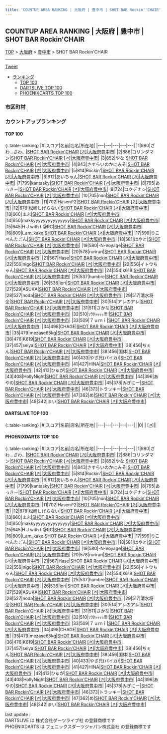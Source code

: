 ```yaml
---
title: 'COUNTUP AREA RANKING | 大阪府 | 豊中市 | SHOT BAR Rockin''CHAIR'
---
```

## COUNTUP AREA RANKING | 大阪府 | 豊中市 | SHOT BAR Rockin'CHAIR

[TOP](/darts/rank/) > [大阪府](/darts/rank/大阪府/) > [豊中市](/darts/rank/大阪府/豊中市/) > SHOT BAR Rockin'CHAIR

___

<a href="https://twitter.com/share?ref_src=twsrc%5Etfw" data-text="COUNTUP AREA RANKING | 大阪府豊中市SHOT BAR Rockin'CHAIR" class="twitter-share-button" data-hashtags="DARTSLIVE,PHOENIXDARTS,darts,ダーツ" data-show-count="false">Tweet</a>

* [ランキング](#カウントアップランキング)
    * [TOP 100](#top-100)
    * [DARTSLIVE TOP 100](#dartslive-top-100)
    * [PHOENIXDARTS TOP 100](#phoenixdarts-top-100)

### 市区町村

<ul>

</ul>

### カウントアップランキング

#### TOP 100



{:.table-ranking}
|#|スコア|名前|店名|所在地|
|---|---|---|---|---|
|1|980|<span class="rank-name-pd">ざわ…ざわ…</span>|<a href="/darts/rank/shops/71566.html">SHOT BAR Rockin'CHAIR</a> <a href="https://vs.phoenixdarts.com/jp/shop/shopDetailInfo/s_71566?s_seq=71566">[↗]</a>|<a href="/darts/rank/大阪府/豊中市">大阪府豊中市</a>|
|2|886|<span class="rank-name-pd">コリンダマン</span>|<a href="/darts/rank/shops/71566.html">SHOT BAR Rockin'CHAIR</a> <a href="https://vs.phoenixdarts.com/jp/shop/shopDetailInfo/s_71566?s_seq=71566">[↗]</a>|<a href="/darts/rank/大阪府/豊中市">大阪府豊中市</a>|
|3|852|<span class="rank-name-pd">やな</span>|<a href="/darts/rank/shops/71566.html">SHOT BAR Rockin'CHAIR</a> <a href="https://vs.phoenixdarts.com/jp/shop/shopDetailInfo/s_71566?s_seq=71566">[↗]</a>|<a href="/darts/rank/大阪府/豊中市">大阪府豊中市</a>|
|4|843|<span class="rank-name-pd">さすらいのかにみそ</span>|<a href="/darts/rank/shops/71566.html">SHOT BAR Rockin'CHAIR</a> <a href="https://vs.phoenixdarts.com/jp/shop/shopDetailInfo/s_71566?s_seq=71566">[↗]</a>|<a href="/darts/rank/大阪府/豊中市">大阪府豊中市</a>|
|5|814|<span class="rank-name-pd">Rockin&#x27;</span>|<a href="/darts/rank/shops/71566.html">SHOT BAR Rockin'CHAIR</a> <a href="https://vs.phoenixdarts.com/jp/shop/shopDetailInfo/s_71566?s_seq=71566">[↗]</a>|<a href="/darts/rank/大阪府/豊中市">大阪府豊中市</a>|
|6|812|<span class="rank-name-pd">あいちゃん</span>|<a href="/darts/rank/shops/71566.html">SHOT BAR Rockin'CHAIR</a> <a href="https://vs.phoenixdarts.com/jp/shop/shopDetailInfo/s_71566?s_seq=71566">[↗]</a>|<a href="/darts/rank/大阪府/豊中市">大阪府豊中市</a>|
|7|799|<span class="rank-name-pd">kantasky</span>|<a href="/darts/rank/shops/71566.html">SHOT BAR Rockin'CHAIR</a> <a href="https://vs.phoenixdarts.com/jp/shop/shopDetailInfo/s_71566?s_seq=71566">[↗]</a>|<a href="/darts/rank/大阪府/豊中市">大阪府豊中市</a>|
|8|795|<span class="rank-name-pd">あっきー</span>|<a href="/darts/rank/shops/71566.html">SHOT BAR Rockin'CHAIR</a> <a href="https://vs.phoenixdarts.com/jp/shop/shopDetailInfo/s_71566?s_seq=71566">[↗]</a>|<a href="/darts/rank/大阪府/豊中市">大阪府豊中市</a>|
|9|724|<span class="rank-name-pd">ロクデナシ</span>|<a href="/darts/rank/shops/71566.html">SHOT BAR Rockin'CHAIR</a> <a href="https://vs.phoenixdarts.com/jp/shop/shopDetailInfo/s_71566?s_seq=71566">[↗]</a>|<a href="/darts/rank/大阪府/豊中市">大阪府豊中市</a>|
|10|705|<span class="rank-name-pd">non</span>|<a href="/darts/rank/shops/71566.html">SHOT BAR Rockin'CHAIR</a> <a href="https://vs.phoenixdarts.com/jp/shop/shopDetailInfo/s_71566?s_seq=71566">[↗]</a>|<a href="/darts/rank/大阪府/豊中市">大阪府豊中市</a>|
|11|702|<span class="rank-name-pd">Haseni^2</span>|<a href="/darts/rank/shops/71566.html">SHOT BAR Rockin'CHAIR</a> <a href="https://vs.phoenixdarts.com/jp/shop/shopDetailInfo/s_71566?s_seq=71566">[↗]</a>|<a href="/darts/rank/大阪府/豊中市">大阪府豊中市</a>|
|12|678|<span class="rank-name-pd">松崎しげらない</span>|<a href="/darts/rank/shops/71566.html">SHOT BAR Rockin'CHAIR</a> <a href="https://vs.phoenixdarts.com/jp/shop/shopDetailInfo/s_71566?s_seq=71566">[↗]</a>|<a href="/darts/rank/大阪府/豊中市">大阪府豊中市</a>|
|13|660|<span class="rank-name-pd">まぶ</span>|<a href="/darts/rank/shops/71566.html">SHOT BAR Rockin'CHAIR</a> <a href="https://vs.phoenixdarts.com/jp/shop/shopDetailInfo/s_71566?s_seq=71566">[↗]</a>|<a href="/darts/rank/大阪府/豊中市">大阪府豊中市</a>|
|14|650|<span class="rank-name-pd">makkyyyyyyyyyyyyyyy</span>|<a href="/darts/rank/shops/71566.html">SHOT BAR Rockin'CHAIR</a> <a href="https://vs.phoenixdarts.com/jp/shop/shopDetailInfo/s_71566?s_seq=71566">[↗]</a>|<a href="/darts/rank/大阪府/豊中市">大阪府豊中市</a>|
|15|645|<span class="rank-name-pd">H J with t @RC</span>|<a href="/darts/rank/shops/71566.html">SHOT BAR Rockin'CHAIR</a> <a href="https://vs.phoenixdarts.com/jp/shop/shopDetailInfo/s_71566?s_seq=71566">[↗]</a>|<a href="/darts/rank/大阪府/豊中市">大阪府豊中市</a>|
|16|609|<span class="rank-name-pd">i_am_kake</span>|<a href="/darts/rank/shops/71566.html">SHOT BAR Rockin'CHAIR</a> <a href="https://vs.phoenixdarts.com/jp/shop/shopDetailInfo/s_71566?s_seq=71566">[↗]</a>|<a href="/darts/rank/大阪府/豊中市">大阪府豊中市</a>|
|17|599|<span class="rank-name-pd">りこぺんたごん</span>|<a href="/darts/rank/shops/71566.html">SHOT BAR Rockin'CHAIR</a> <a href="https://vs.phoenixdarts.com/jp/shop/shopDetailInfo/s_71566?s_seq=71566">[↗]</a>|<a href="/darts/rank/大阪府/豊中市">大阪府豊中市</a>|
|18|581|<span class="rank-name-pd">はやと</span>|<a href="/darts/rank/shops/71566.html">SHOT BAR Rockin'CHAIR</a> <a href="https://vs.phoenixdarts.com/jp/shop/shopDetailInfo/s_71566?s_seq=71566">[↗]</a>|<a href="/darts/rank/大阪府/豊中市">大阪府豊中市</a>|
|19|580|<span class="rank-name-pd">-N-Voyage</span>|<a href="/darts/rank/shops/71566.html">SHOT BAR Rockin'CHAIR</a> <a href="https://vs.phoenixdarts.com/jp/shop/shopDetailInfo/s_71566?s_seq=71566">[↗]</a>|<a href="/darts/rank/大阪府/豊中市">大阪府豊中市</a>|
|20|578|<span class="rank-name-pd">ruriruri</span>|<a href="/darts/rank/shops/71566.html">SHOT BAR Rockin'CHAIR</a> <a href="https://vs.phoenixdarts.com/jp/shop/shopDetailInfo/s_71566?s_seq=71566">[↗]</a>|<a href="/darts/rank/大阪府/豊中市">大阪府豊中市</a>|
|21|567|<span class="rank-name-pd">Hase</span>|<a href="/darts/rank/shops/71566.html">SHOT BAR Rockin'CHAIR</a> <a href="https://vs.phoenixdarts.com/jp/shop/shopDetailInfo/s_71566?s_seq=71566">[↗]</a>|<a href="/darts/rank/大阪府/豊中市">大阪府豊中市</a>|
|22|556|<span class="rank-name-pd">nigo</span>|<a href="/darts/rank/shops/71566.html">SHOT BAR Rockin'CHAIR</a> <a href="https://vs.phoenixdarts.com/jp/shop/shopDetailInfo/s_71566?s_seq=71566">[↗]</a>|<a href="/darts/rank/大阪府/豊中市">大阪府豊中市</a>|
|22|556|<span class="rank-name-pd">イトウちゃん</span>|<a href="/darts/rank/shops/71566.html">SHOT BAR Rockin'CHAIR</a> <a href="https://vs.phoenixdarts.com/jp/shop/shopDetailInfo/s_71566?s_seq=71566">[↗]</a>|<a href="/darts/rank/大阪府/豊中市">大阪府豊中市</a>|
|24|554|<span class="rank-name-pd">k619</span>|<a href="/darts/rank/shops/71566.html">SHOT BAR Rockin'CHAIR</a> <a href="https://vs.phoenixdarts.com/jp/shop/shopDetailInfo/s_71566?s_seq=71566">[↗]</a>|<a href="/darts/rank/大阪府/豊中市">大阪府豊中市</a>|
|25|537|<span class="rank-name-pd">humbre</span>|<a href="/darts/rank/shops/71566.html">SHOT BAR Rockin'CHAIR</a> <a href="https://vs.phoenixdarts.com/jp/shop/shopDetailInfo/s_71566?s_seq=71566">[↗]</a>|<a href="/darts/rank/大阪府/豊中市">大阪府豊中市</a>|
|26|536|<span class="rank-name-pd">iori</span>|<a href="/darts/rank/shops/71566.html">SHOT BAR Rockin'CHAIR</a> <a href="https://vs.phoenixdarts.com/jp/shop/shopDetailInfo/s_71566?s_seq=71566">[↗]</a>|<a href="/darts/rank/大阪府/豊中市">大阪府豊中市</a>|
|27|529|<span class="rank-name-pd">ASUKA</span>|<a href="/darts/rank/shops/71566.html">SHOT BAR Rockin'CHAIR</a> <a href="https://vs.phoenixdarts.com/jp/shop/shopDetailInfo/s_71566?s_seq=71566">[↗]</a>|<a href="/darts/rank/大阪府/豊中市">大阪府豊中市</a>|
|28|527|<span class="rank-name-pd">noda</span>|<a href="/darts/rank/shops/71566.html">SHOT BAR Rockin'CHAIR</a> <a href="https://vs.phoenixdarts.com/jp/shop/shopDetailInfo/s_71566?s_seq=71566">[↗]</a>|<a href="/darts/rank/大阪府/豊中市">大阪府豊中市</a>|
|29|517|<span class="rank-name-pd">清水将企</span>|<a href="/darts/rank/shops/71566.html">SHOT BAR Rockin'CHAIR</a> <a href="https://vs.phoenixdarts.com/jp/shop/shopDetailInfo/s_71566?s_seq=71566">[↗]</a>|<a href="/darts/rank/大阪府/豊中市">大阪府豊中市</a>|
|30|514|<span class="rank-name-pd">アレのアレ</span>|<a href="/darts/rank/shops/71566.html">SHOT BAR Rockin'CHAIR</a> <a href="https://vs.phoenixdarts.com/jp/shop/shopDetailInfo/s_71566?s_seq=71566">[↗]</a>|<a href="/darts/rank/大阪府/豊中市">大阪府豊中市</a>|
|31|511|<span class="rank-name-pd">さかな</span>|<a href="/darts/rank/shops/71566.html">SHOT BAR Rockin'CHAIR</a> <a href="https://vs.phoenixdarts.com/jp/shop/shopDetailInfo/s_71566?s_seq=71566">[↗]</a>|<a href="/darts/rank/大阪府/豊中市">大阪府豊中市</a>|
|32|510|<span class="rank-name-pd">ｿｳﾀｯｯｯｯ‼︎‼︎</span>|<a href="/darts/rank/shops/71566.html">SHOT BAR Rockin'CHAIR</a> <a href="https://vs.phoenixdarts.com/jp/shop/shopDetailInfo/s_71566?s_seq=71566">[↗]</a>|<a href="/darts/rank/大阪府/豊中市">大阪府豊中市</a>|
|33|509|<span class="rank-name-pd">７ｕｍｉ</span>|<a href="/darts/rank/shops/71566.html">SHOT BAR Rockin'CHAIR</a> <a href="https://vs.phoenixdarts.com/jp/shop/shopDetailInfo/s_71566?s_seq=71566">[↗]</a>|<a href="/darts/rank/大阪府/豊中市">大阪府豊中市</a>|
|34|498|<span class="rank-name-pd">CHAGE</span>|<a href="/darts/rank/shops/71566.html">SHOT BAR Rockin'CHAIR</a> <a href="https://vs.phoenixdarts.com/jp/shop/shopDetailInfo/s_71566?s_seq=71566">[↗]</a>|<a href="/darts/rank/大阪府/豊中市">大阪府豊中市</a>|
|35|479|<span class="rank-name-pd">mezase65kg</span>|<a href="/darts/rank/shops/71566.html">SHOT BAR Rockin'CHAIR</a> <a href="https://vs.phoenixdarts.com/jp/shop/shopDetailInfo/s_71566?s_seq=71566">[↗]</a>|<a href="/darts/rank/大阪府/豊中市">大阪府豊中市</a>|
|36|476|<span class="rank-name-pd">K619</span>|<a href="/darts/rank/shops/71566.html">SHOT BAR Rockin'CHAIR</a> <a href="https://vs.phoenixdarts.com/jp/shop/shopDetailInfo/s_71566?s_seq=71566">[↗]</a>|<a href="/darts/rank/大阪府/豊中市">大阪府豊中市</a>|
|37|457|<span class="rank-name-pd">seiya</span>|<a href="/darts/rank/shops/71566.html">SHOT BAR Rockin'CHAIR</a> <a href="https://vs.phoenixdarts.com/jp/shop/shopDetailInfo/s_71566?s_seq=71566">[↗]</a>|<a href="/darts/rank/大阪府/豊中市">大阪府豊中市</a>|
|38|456|<span class="rank-name-pd">ちぇん</span>|<a href="/darts/rank/shops/71566.html">SHOT BAR Rockin'CHAIR</a> <a href="https://vs.phoenixdarts.com/jp/shop/shopDetailInfo/s_71566?s_seq=71566">[↗]</a>|<a href="/darts/rank/大阪府/豊中市">大阪府豊中市</a>|
|38|456|<span class="rank-name-pd">国体</span>|<a href="/darts/rank/shops/71566.html">SHOT BAR Rockin'CHAIR</a> <a href="https://vs.phoenixdarts.com/jp/shop/shopDetailInfo/s_71566?s_seq=71566">[↗]</a>|<a href="/darts/rank/大阪府/豊中市">大阪府豊中市</a>|
|40|433|<span class="rank-name-pd">やざ兄(パイカ)</span>|<a href="/darts/rank/shops/71566.html">SHOT BAR Rockin'CHAIR</a> <a href="https://vs.phoenixdarts.com/jp/shop/shopDetailInfo/s_71566?s_seq=71566">[↗]</a>|<a href="/darts/rank/大阪府/豊中市">大阪府豊中市</a>|
|41|427|<span class="rank-name-pd">HINA</span>|<a href="/darts/rank/shops/71566.html">SHOT BAR Rockin'CHAIR</a> <a href="https://vs.phoenixdarts.com/jp/shop/shopDetailInfo/s_71566?s_seq=71566">[↗]</a>|<a href="/darts/rank/大阪府/豊中市">大阪府豊中市</a>|
|42|413|<span class="rank-name-pd">ひゅが</span>|<a href="/darts/rank/shops/71566.html">SHOT BAR Rockin'CHAIR</a> <a href="https://vs.phoenixdarts.com/jp/shop/shopDetailInfo/s_71566?s_seq=71566">[↗]</a>|<a href="/darts/rank/大阪府/豊中市">大阪府豊中市</a>|
|43|408|<span class="rank-name-pd">HollyNight</span>|<a href="/darts/rank/shops/71566.html">SHOT BAR Rockin'CHAIR</a> <a href="https://vs.phoenixdarts.com/jp/shop/shopDetailInfo/s_71566?s_seq=71566">[↗]</a>|<a href="/darts/rank/大阪府/豊中市">大阪府豊中市</a>|
|44|396|<span class="rank-name-pd">あやの</span>|<a href="/darts/rank/shops/71566.html">SHOT BAR Rockin'CHAIR</a> <a href="https://vs.phoenixdarts.com/jp/shop/shopDetailInfo/s_71566?s_seq=71566">[↗]</a>|<a href="/darts/rank/大阪府/豊中市">大阪府豊中市</a>|
|45|378|<span class="rank-name-pd">みぎにー</span>|<a href="/darts/rank/shops/71566.html">SHOT BAR Rockin'CHAIR</a> <a href="https://vs.phoenixdarts.com/jp/shop/shopDetailInfo/s_71566?s_seq=71566">[↗]</a>|<a href="/darts/rank/大阪府/豊中市">大阪府豊中市</a>|
|46|373|<span class="rank-name-pd">トラッキー</span>|<a href="/darts/rank/shops/71566.html">SHOT BAR Rockin'CHAIR</a> <a href="https://vs.phoenixdarts.com/jp/shop/shopDetailInfo/s_71566?s_seq=71566">[↗]</a>|<a href="/darts/rank/大阪府/豊中市">大阪府豊中市</a>|
|47|362|<span class="rank-name-pd">め</span>|<a href="/darts/rank/shops/71566.html">SHOT BAR Rockin'CHAIR</a> <a href="https://vs.phoenixdarts.com/jp/shop/shopDetailInfo/s_71566?s_seq=71566">[↗]</a>|<a href="/darts/rank/大阪府/豊中市">大阪府豊中市</a>|
|48|342|<span class="rank-name-pd">まい</span>|<a href="/darts/rank/shops/71566.html">SHOT BAR Rockin'CHAIR</a> <a href="https://vs.phoenixdarts.com/jp/shop/shopDetailInfo/s_71566?s_seq=71566">[↗]</a>|<a href="/darts/rank/大阪府/豊中市">大阪府豊中市</a>|


#### DARTSLIVE TOP 100



{:.table-ranking}
|#|スコア|名前|店名|所在地|
|---|---|---|---|---|
||0|<span class="rank-name-dl"> </span>|<a href="/darts/rank/shops/.html"></a> <a href="">[↗]</a>|<a href="/darts/rank//"></a>|


#### PHOENIXDARTS TOP 100



{:.table-ranking}
|#|スコア|名前|店名|所在地|
|---|---|---|---|---|
|1|980|<span class="rank-name-pd">ざわ…ざわ…</span>|<a href="/darts/rank/shops/71566.html">SHOT BAR Rockin'CHAIR</a> <a href="https://vs.phoenixdarts.com/jp/shop/shopDetailInfo/s_71566?s_seq=71566">[↗]</a>|<a href="/darts/rank/大阪府/豊中市">大阪府豊中市</a>|
|2|886|<span class="rank-name-pd">コリンダマン</span>|<a href="/darts/rank/shops/71566.html">SHOT BAR Rockin'CHAIR</a> <a href="https://vs.phoenixdarts.com/jp/shop/shopDetailInfo/s_71566?s_seq=71566">[↗]</a>|<a href="/darts/rank/大阪府/豊中市">大阪府豊中市</a>|
|3|852|<span class="rank-name-pd">やな</span>|<a href="/darts/rank/shops/71566.html">SHOT BAR Rockin'CHAIR</a> <a href="https://vs.phoenixdarts.com/jp/shop/shopDetailInfo/s_71566?s_seq=71566">[↗]</a>|<a href="/darts/rank/大阪府/豊中市">大阪府豊中市</a>|
|4|843|<span class="rank-name-pd">さすらいのかにみそ</span>|<a href="/darts/rank/shops/71566.html">SHOT BAR Rockin'CHAIR</a> <a href="https://vs.phoenixdarts.com/jp/shop/shopDetailInfo/s_71566?s_seq=71566">[↗]</a>|<a href="/darts/rank/大阪府/豊中市">大阪府豊中市</a>|
|5|814|<span class="rank-name-pd">Rockin&#x27;</span>|<a href="/darts/rank/shops/71566.html">SHOT BAR Rockin'CHAIR</a> <a href="https://vs.phoenixdarts.com/jp/shop/shopDetailInfo/s_71566?s_seq=71566">[↗]</a>|<a href="/darts/rank/大阪府/豊中市">大阪府豊中市</a>|
|6|812|<span class="rank-name-pd">あいちゃん</span>|<a href="/darts/rank/shops/71566.html">SHOT BAR Rockin'CHAIR</a> <a href="https://vs.phoenixdarts.com/jp/shop/shopDetailInfo/s_71566?s_seq=71566">[↗]</a>|<a href="/darts/rank/大阪府/豊中市">大阪府豊中市</a>|
|7|799|<span class="rank-name-pd">kantasky</span>|<a href="/darts/rank/shops/71566.html">SHOT BAR Rockin'CHAIR</a> <a href="https://vs.phoenixdarts.com/jp/shop/shopDetailInfo/s_71566?s_seq=71566">[↗]</a>|<a href="/darts/rank/大阪府/豊中市">大阪府豊中市</a>|
|8|795|<span class="rank-name-pd">あっきー</span>|<a href="/darts/rank/shops/71566.html">SHOT BAR Rockin'CHAIR</a> <a href="https://vs.phoenixdarts.com/jp/shop/shopDetailInfo/s_71566?s_seq=71566">[↗]</a>|<a href="/darts/rank/大阪府/豊中市">大阪府豊中市</a>|
|9|724|<span class="rank-name-pd">ロクデナシ</span>|<a href="/darts/rank/shops/71566.html">SHOT BAR Rockin'CHAIR</a> <a href="https://vs.phoenixdarts.com/jp/shop/shopDetailInfo/s_71566?s_seq=71566">[↗]</a>|<a href="/darts/rank/大阪府/豊中市">大阪府豊中市</a>|
|10|705|<span class="rank-name-pd">non</span>|<a href="/darts/rank/shops/71566.html">SHOT BAR Rockin'CHAIR</a> <a href="https://vs.phoenixdarts.com/jp/shop/shopDetailInfo/s_71566?s_seq=71566">[↗]</a>|<a href="/darts/rank/大阪府/豊中市">大阪府豊中市</a>|
|11|702|<span class="rank-name-pd">Haseni^2</span>|<a href="/darts/rank/shops/71566.html">SHOT BAR Rockin'CHAIR</a> <a href="https://vs.phoenixdarts.com/jp/shop/shopDetailInfo/s_71566?s_seq=71566">[↗]</a>|<a href="/darts/rank/大阪府/豊中市">大阪府豊中市</a>|
|12|678|<span class="rank-name-pd">松崎しげらない</span>|<a href="/darts/rank/shops/71566.html">SHOT BAR Rockin'CHAIR</a> <a href="https://vs.phoenixdarts.com/jp/shop/shopDetailInfo/s_71566?s_seq=71566">[↗]</a>|<a href="/darts/rank/大阪府/豊中市">大阪府豊中市</a>|
|13|660|<span class="rank-name-pd">まぶ</span>|<a href="/darts/rank/shops/71566.html">SHOT BAR Rockin'CHAIR</a> <a href="https://vs.phoenixdarts.com/jp/shop/shopDetailInfo/s_71566?s_seq=71566">[↗]</a>|<a href="/darts/rank/大阪府/豊中市">大阪府豊中市</a>|
|14|650|<span class="rank-name-pd">makkyyyyyyyyyyyyyyy</span>|<a href="/darts/rank/shops/71566.html">SHOT BAR Rockin'CHAIR</a> <a href="https://vs.phoenixdarts.com/jp/shop/shopDetailInfo/s_71566?s_seq=71566">[↗]</a>|<a href="/darts/rank/大阪府/豊中市">大阪府豊中市</a>|
|15|645|<span class="rank-name-pd">H J with t @RC</span>|<a href="/darts/rank/shops/71566.html">SHOT BAR Rockin'CHAIR</a> <a href="https://vs.phoenixdarts.com/jp/shop/shopDetailInfo/s_71566?s_seq=71566">[↗]</a>|<a href="/darts/rank/大阪府/豊中市">大阪府豊中市</a>|
|16|609|<span class="rank-name-pd">i_am_kake</span>|<a href="/darts/rank/shops/71566.html">SHOT BAR Rockin'CHAIR</a> <a href="https://vs.phoenixdarts.com/jp/shop/shopDetailInfo/s_71566?s_seq=71566">[↗]</a>|<a href="/darts/rank/大阪府/豊中市">大阪府豊中市</a>|
|17|599|<span class="rank-name-pd">りこぺんたごん</span>|<a href="/darts/rank/shops/71566.html">SHOT BAR Rockin'CHAIR</a> <a href="https://vs.phoenixdarts.com/jp/shop/shopDetailInfo/s_71566?s_seq=71566">[↗]</a>|<a href="/darts/rank/大阪府/豊中市">大阪府豊中市</a>|
|18|581|<span class="rank-name-pd">はやと</span>|<a href="/darts/rank/shops/71566.html">SHOT BAR Rockin'CHAIR</a> <a href="https://vs.phoenixdarts.com/jp/shop/shopDetailInfo/s_71566?s_seq=71566">[↗]</a>|<a href="/darts/rank/大阪府/豊中市">大阪府豊中市</a>|
|19|580|<span class="rank-name-pd">-N-Voyage</span>|<a href="/darts/rank/shops/71566.html">SHOT BAR Rockin'CHAIR</a> <a href="https://vs.phoenixdarts.com/jp/shop/shopDetailInfo/s_71566?s_seq=71566">[↗]</a>|<a href="/darts/rank/大阪府/豊中市">大阪府豊中市</a>|
|20|578|<span class="rank-name-pd">ruriruri</span>|<a href="/darts/rank/shops/71566.html">SHOT BAR Rockin'CHAIR</a> <a href="https://vs.phoenixdarts.com/jp/shop/shopDetailInfo/s_71566?s_seq=71566">[↗]</a>|<a href="/darts/rank/大阪府/豊中市">大阪府豊中市</a>|
|21|567|<span class="rank-name-pd">Hase</span>|<a href="/darts/rank/shops/71566.html">SHOT BAR Rockin'CHAIR</a> <a href="https://vs.phoenixdarts.com/jp/shop/shopDetailInfo/s_71566?s_seq=71566">[↗]</a>|<a href="/darts/rank/大阪府/豊中市">大阪府豊中市</a>|
|22|556|<span class="rank-name-pd">nigo</span>|<a href="/darts/rank/shops/71566.html">SHOT BAR Rockin'CHAIR</a> <a href="https://vs.phoenixdarts.com/jp/shop/shopDetailInfo/s_71566?s_seq=71566">[↗]</a>|<a href="/darts/rank/大阪府/豊中市">大阪府豊中市</a>|
|22|556|<span class="rank-name-pd">イトウちゃん</span>|<a href="/darts/rank/shops/71566.html">SHOT BAR Rockin'CHAIR</a> <a href="https://vs.phoenixdarts.com/jp/shop/shopDetailInfo/s_71566?s_seq=71566">[↗]</a>|<a href="/darts/rank/大阪府/豊中市">大阪府豊中市</a>|
|24|554|<span class="rank-name-pd">k619</span>|<a href="/darts/rank/shops/71566.html">SHOT BAR Rockin'CHAIR</a> <a href="https://vs.phoenixdarts.com/jp/shop/shopDetailInfo/s_71566?s_seq=71566">[↗]</a>|<a href="/darts/rank/大阪府/豊中市">大阪府豊中市</a>|
|25|537|<span class="rank-name-pd">humbre</span>|<a href="/darts/rank/shops/71566.html">SHOT BAR Rockin'CHAIR</a> <a href="https://vs.phoenixdarts.com/jp/shop/shopDetailInfo/s_71566?s_seq=71566">[↗]</a>|<a href="/darts/rank/大阪府/豊中市">大阪府豊中市</a>|
|26|536|<span class="rank-name-pd">iori</span>|<a href="/darts/rank/shops/71566.html">SHOT BAR Rockin'CHAIR</a> <a href="https://vs.phoenixdarts.com/jp/shop/shopDetailInfo/s_71566?s_seq=71566">[↗]</a>|<a href="/darts/rank/大阪府/豊中市">大阪府豊中市</a>|
|27|529|<span class="rank-name-pd">ASUKA</span>|<a href="/darts/rank/shops/71566.html">SHOT BAR Rockin'CHAIR</a> <a href="https://vs.phoenixdarts.com/jp/shop/shopDetailInfo/s_71566?s_seq=71566">[↗]</a>|<a href="/darts/rank/大阪府/豊中市">大阪府豊中市</a>|
|28|527|<span class="rank-name-pd">noda</span>|<a href="/darts/rank/shops/71566.html">SHOT BAR Rockin'CHAIR</a> <a href="https://vs.phoenixdarts.com/jp/shop/shopDetailInfo/s_71566?s_seq=71566">[↗]</a>|<a href="/darts/rank/大阪府/豊中市">大阪府豊中市</a>|
|29|517|<span class="rank-name-pd">清水将企</span>|<a href="/darts/rank/shops/71566.html">SHOT BAR Rockin'CHAIR</a> <a href="https://vs.phoenixdarts.com/jp/shop/shopDetailInfo/s_71566?s_seq=71566">[↗]</a>|<a href="/darts/rank/大阪府/豊中市">大阪府豊中市</a>|
|30|514|<span class="rank-name-pd">アレのアレ</span>|<a href="/darts/rank/shops/71566.html">SHOT BAR Rockin'CHAIR</a> <a href="https://vs.phoenixdarts.com/jp/shop/shopDetailInfo/s_71566?s_seq=71566">[↗]</a>|<a href="/darts/rank/大阪府/豊中市">大阪府豊中市</a>|
|31|511|<span class="rank-name-pd">さかな</span>|<a href="/darts/rank/shops/71566.html">SHOT BAR Rockin'CHAIR</a> <a href="https://vs.phoenixdarts.com/jp/shop/shopDetailInfo/s_71566?s_seq=71566">[↗]</a>|<a href="/darts/rank/大阪府/豊中市">大阪府豊中市</a>|
|32|510|<span class="rank-name-pd">ｿｳﾀｯｯｯｯ‼︎‼︎</span>|<a href="/darts/rank/shops/71566.html">SHOT BAR Rockin'CHAIR</a> <a href="https://vs.phoenixdarts.com/jp/shop/shopDetailInfo/s_71566?s_seq=71566">[↗]</a>|<a href="/darts/rank/大阪府/豊中市">大阪府豊中市</a>|
|33|509|<span class="rank-name-pd">７ｕｍｉ</span>|<a href="/darts/rank/shops/71566.html">SHOT BAR Rockin'CHAIR</a> <a href="https://vs.phoenixdarts.com/jp/shop/shopDetailInfo/s_71566?s_seq=71566">[↗]</a>|<a href="/darts/rank/大阪府/豊中市">大阪府豊中市</a>|
|34|498|<span class="rank-name-pd">CHAGE</span>|<a href="/darts/rank/shops/71566.html">SHOT BAR Rockin'CHAIR</a> <a href="https://vs.phoenixdarts.com/jp/shop/shopDetailInfo/s_71566?s_seq=71566">[↗]</a>|<a href="/darts/rank/大阪府/豊中市">大阪府豊中市</a>|
|35|479|<span class="rank-name-pd">mezase65kg</span>|<a href="/darts/rank/shops/71566.html">SHOT BAR Rockin'CHAIR</a> <a href="https://vs.phoenixdarts.com/jp/shop/shopDetailInfo/s_71566?s_seq=71566">[↗]</a>|<a href="/darts/rank/大阪府/豊中市">大阪府豊中市</a>|
|36|476|<span class="rank-name-pd">K619</span>|<a href="/darts/rank/shops/71566.html">SHOT BAR Rockin'CHAIR</a> <a href="https://vs.phoenixdarts.com/jp/shop/shopDetailInfo/s_71566?s_seq=71566">[↗]</a>|<a href="/darts/rank/大阪府/豊中市">大阪府豊中市</a>|
|37|457|<span class="rank-name-pd">seiya</span>|<a href="/darts/rank/shops/71566.html">SHOT BAR Rockin'CHAIR</a> <a href="https://vs.phoenixdarts.com/jp/shop/shopDetailInfo/s_71566?s_seq=71566">[↗]</a>|<a href="/darts/rank/大阪府/豊中市">大阪府豊中市</a>|
|38|456|<span class="rank-name-pd">ちぇん</span>|<a href="/darts/rank/shops/71566.html">SHOT BAR Rockin'CHAIR</a> <a href="https://vs.phoenixdarts.com/jp/shop/shopDetailInfo/s_71566?s_seq=71566">[↗]</a>|<a href="/darts/rank/大阪府/豊中市">大阪府豊中市</a>|
|38|456|<span class="rank-name-pd">国体</span>|<a href="/darts/rank/shops/71566.html">SHOT BAR Rockin'CHAIR</a> <a href="https://vs.phoenixdarts.com/jp/shop/shopDetailInfo/s_71566?s_seq=71566">[↗]</a>|<a href="/darts/rank/大阪府/豊中市">大阪府豊中市</a>|
|40|433|<span class="rank-name-pd">やざ兄(パイカ)</span>|<a href="/darts/rank/shops/71566.html">SHOT BAR Rockin'CHAIR</a> <a href="https://vs.phoenixdarts.com/jp/shop/shopDetailInfo/s_71566?s_seq=71566">[↗]</a>|<a href="/darts/rank/大阪府/豊中市">大阪府豊中市</a>|
|41|427|<span class="rank-name-pd">HINA</span>|<a href="/darts/rank/shops/71566.html">SHOT BAR Rockin'CHAIR</a> <a href="https://vs.phoenixdarts.com/jp/shop/shopDetailInfo/s_71566?s_seq=71566">[↗]</a>|<a href="/darts/rank/大阪府/豊中市">大阪府豊中市</a>|
|42|413|<span class="rank-name-pd">ひゅが</span>|<a href="/darts/rank/shops/71566.html">SHOT BAR Rockin'CHAIR</a> <a href="https://vs.phoenixdarts.com/jp/shop/shopDetailInfo/s_71566?s_seq=71566">[↗]</a>|<a href="/darts/rank/大阪府/豊中市">大阪府豊中市</a>|
|43|408|<span class="rank-name-pd">HollyNight</span>|<a href="/darts/rank/shops/71566.html">SHOT BAR Rockin'CHAIR</a> <a href="https://vs.phoenixdarts.com/jp/shop/shopDetailInfo/s_71566?s_seq=71566">[↗]</a>|<a href="/darts/rank/大阪府/豊中市">大阪府豊中市</a>|
|44|396|<span class="rank-name-pd">あやの</span>|<a href="/darts/rank/shops/71566.html">SHOT BAR Rockin'CHAIR</a> <a href="https://vs.phoenixdarts.com/jp/shop/shopDetailInfo/s_71566?s_seq=71566">[↗]</a>|<a href="/darts/rank/大阪府/豊中市">大阪府豊中市</a>|
|45|378|<span class="rank-name-pd">みぎにー</span>|<a href="/darts/rank/shops/71566.html">SHOT BAR Rockin'CHAIR</a> <a href="https://vs.phoenixdarts.com/jp/shop/shopDetailInfo/s_71566?s_seq=71566">[↗]</a>|<a href="/darts/rank/大阪府/豊中市">大阪府豊中市</a>|
|46|373|<span class="rank-name-pd">トラッキー</span>|<a href="/darts/rank/shops/71566.html">SHOT BAR Rockin'CHAIR</a> <a href="https://vs.phoenixdarts.com/jp/shop/shopDetailInfo/s_71566?s_seq=71566">[↗]</a>|<a href="/darts/rank/大阪府/豊中市">大阪府豊中市</a>|
|47|362|<span class="rank-name-pd">め</span>|<a href="/darts/rank/shops/71566.html">SHOT BAR Rockin'CHAIR</a> <a href="https://vs.phoenixdarts.com/jp/shop/shopDetailInfo/s_71566?s_seq=71566">[↗]</a>|<a href="/darts/rank/大阪府/豊中市">大阪府豊中市</a>|
|48|342|<span class="rank-name-pd">まい</span>|<a href="/darts/rank/shops/71566.html">SHOT BAR Rockin'CHAIR</a> <a href="https://vs.phoenixdarts.com/jp/shop/shopDetailInfo/s_71566?s_seq=71566">[↗]</a>|<a href="/darts/rank/大阪府/豊中市">大阪府豊中市</a>|


<div class="footer border-top border-gray-light mt-5 pt-3 text-right text-gray">
    last update : <span style="font-weight: italic" id="foot_last_modified"></span><br />
    DARTSLIVE は 株式会社ダーツライブ社 の登録商標です<br />
    PHOENIXDARTS は フェニックスダーツジャパン株式会社 の登録商標です<br />
</div>

<script src="https://cdnjs.cloudflare.com/ajax/libs/jquery.tablesorter/2.31.3/js/jquery.tablesorter.min.js" integrity="sha512-qzgd5cYSZcosqpzpn7zF2ZId8f/8CHmFKZ8j7mU4OUXTNRd5g+ZHBPsgKEwoqxCtdQvExE5LprwwPAgoicguNg==" crossorigin="anonymous" referrerpolicy="no-referrer"></script>
<link rel="stylesheet" href="https://cdnjs.cloudflare.com/ajax/libs/jquery.tablesorter/2.31.3/css/theme.default.min.css" integrity="sha512-wghhOJkjQX0Lh3NSWvNKeZ0ZpNn+SPVXX1Qyc9OCaogADktxrBiBdKGDoqVUOyhStvMBmJQ8ZdMHiR3wuEq8+w==" crossorigin="anonymous" referrerpolicy="no-referrer" />
<script>
$(function() {
    $(".table-ranking").tablesorter({sortList:[[0, 0]]});
    $("#foot_last_modified").text(formatDate(new Date(document.lastModified), 'yyyy-MM-dd HH:mm:ss'));
});
</script>

<script async src="https://platform.twitter.com/widgets.js" charset="utf-8"></script>